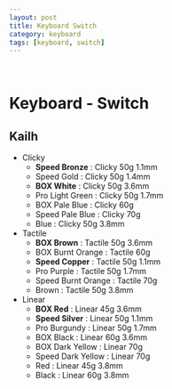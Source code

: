 ```yaml
---
layout: post
title: Keyboard Switch
category: keyboard
tags: [keyboard, switch]
---
```


&nbsp;

# Keyboard - Switch

## Kailh

- Clicky
  - **Speed Bronze** : Clicky 50g 1.1mm
  - Speed Gold : Clicky 50g 1.4mm
  - **BOX White** : Clicky 50g 3.6mm
  - Pro Light Green : Clicky 50g 1.7mm
  - BOX Pale Blue : Clicky 60g
  - Speed Pale Blue : Clicky 70g
  - Blue : Clicky 50g 3.8mm
- Tactile
  - **BOX Brown** : Tactile 50g 3.6mm
  - BOX Burnt Orange : Tactile 60g
  - **Speed Copper** : Tactile 50g 1.1mm
  - Pro Purple : Tactile 50g 1.7mm
  - Speed Burnt Orange : Tactile 70g
  - Brown : Tactile 50g 3.8mm
- Linear
  - **BOX Red** : Linear 45g 3.6mm
  - **Speed Silver** : Linear 50g 1.1mm
  - Pro Burgundy : Linear 50g 1.7mm
  - BOX Black : Linear 60g 3.6mm
  - BOX Dark Yellow : Linear 70g
  - Speed Dark Yellow : Linear 70g
  - Red : Linear 45g 3.8mm
  - Black : Linear 60g 3.8mm